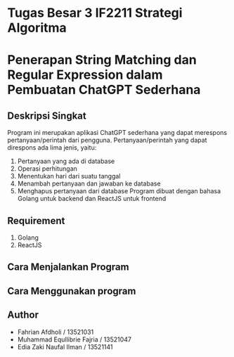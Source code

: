 # Tugas Besar 3 IF2211 Strategi Algoritma
# Penerapan String Matching dan Regular Expression dalam Pembuatan ChatGPT Sederhana


## Deskripsi Singkat
Program ini merupakan aplikasi ChatGPT sederhana yang dapat merespons pertanyaan/perintah dari pengguna. Pertanyaan/perintah yang dapat direspons ada lima jenis, yaitu:
1. Pertanyaan yang ada di database
2. Operasi perhitungan
3. Menentukan hari dari suatu tanggal
4. Menambah pertanyaan dan jawaban ke database
5. Menghapus pertanyaan dari database
Program dibuat dengan bahasa Golang untuk backend dan ReactJS untuk frontend

## Requirement
1. Golang
2. ReactJS

## Cara Menjalankan Program


## Cara Menggunakan program


## Author
- Fahrian Afdholi	/ 13521031
- Muhammad Equllibrie Fajria / 13521047
- Edia Zaki Naufal Ilman / 13521141
